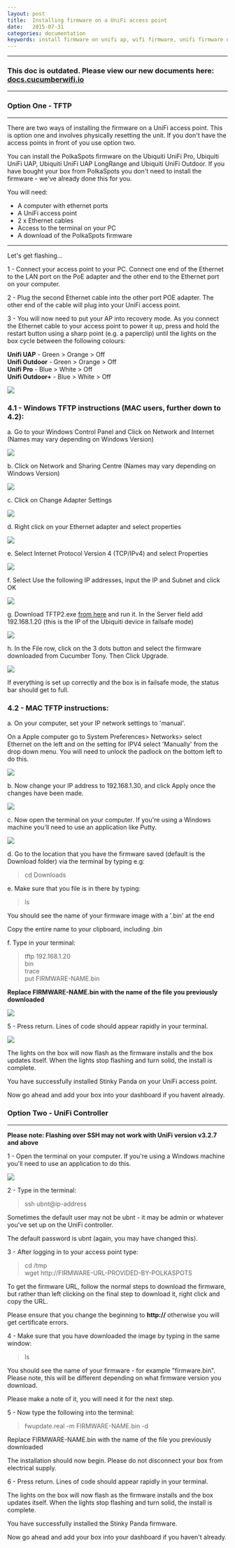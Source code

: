 ```yaml
---
layout: post
title:  Installing firmware on a UniFi access point
date:   2015-07-31
categories: documentation
keywords: install firmware on unifi ap, wifi firmware, unifi firmware update
---
```


<hr>
<h3>This doc is outdated. Please view our new documents here:<br>
<a href="http://docs.cucumberwifi.io/article/86-installing-ubiquiti-unifi-using-windows">docs.cucumberwifi.io</a></h3>
<hr>

<h3>Option One - TFTP</h3>
<hr>

There are two ways of installing the firmware on a UniFi access point. This is option one and involves physically resetting the unit. If you don't have the access points in front of you use option two.

You can install the PolkaSpots firmware on the Ubiquiti UniFi Pro, Ubiquiti UniFi UAP, Ubiquiti UniFi UAP LongRange and Ubiquiti UniFi Outdoor. If you have bought your box from PolkaSpots you don't need to install the firmware - we've already done this for you.

You will need:
<ul>
<li>A computer with ethernet ports</li>
<li>A UniFi access point</li>
<li>2 x Ethernet cables</li>
<li>Access to the terminal on your PC</li>
<li>A download of the PolkaSpots firmware</li>
</ul>

<hr>

Let's get flashing...

1 - Connect your access point to your PC. Connect one end of the Ethernet to the LAN port on the PoE adapter and the other end to the Ethernet port on your computer.

2 - Plug the second Ethernet cable into the other port POE adapter. The other end of the cable will plug into your UniFi access point.

3 - You will now need to put your AP into recovery mode. As you connect the Ethernet cable to your access point to power it up, press and hold the restart button using a sharp point (e.g. a paperclip) until the lights on the box cycle between the following colours:

<b>Unifi UAP</b> - Green > Orange > Off <br>
<b>Unifi Outdoor</b> - Green > Orange > Off <br>
<b>Unifi Pro</b> - Blue > White > Off <br>
<b>Unifi Outdoor+</b> - Blue > White > Off <br>

<div class="mdl-typography--text-center">
<img src="/images/community/tutorials/unifi-flash/box-recover.gif">
</div>

<h3>4.1 - Windows TFTP instructions (MAC users, further down to 4.2):</h3>

a. Go to your Windows Control Panel and Click on Network and Internet (Names may vary depending on Windows Version)

<div class="mdl-typography--text-center">
<img src="/images/community/tutorials/unifi-flash/control-panel.png">
</div>

b. Click on Network and Sharing Centre (Names may vary depending on Windows Version)

<div class="mdl-typography--text-center">
<img src="/images/community/tutorials/unifi-flash/network-sharing.png">
</div>

c. Click on Change Adapter Settings

<div class="mdl-typography--text-center">
<img src="/images/community/tutorials/unifi-flash/adapter-settings.png">
</div>

d. Right click on your Ethernet adapter and select properties

<div class="mdl-typography--text-center">
<img src="/images/community/tutorials/unifi-flash/ethernet-prop.png">
</div>

e. Select Internet Protocol Version 4 (TCP/IPv4) and select Properties

<div class="mdl-typography--text-center">
<img src="/images/community/tutorials/unifi-flash/ip4.png">
</div>

f. Select Use the following IP addresses, input the IP and Subnet and click OK

<div class="mdl-typography--text-center">
<img src="/images/community/tutorials/unifi-flash/ip-range.png">
</div>

g. Download TFTP2.exe <a href="https://s3.amazonaws.com/elevio-article-assets/5538eac84ebbe/553a66479bf5a_tftp2.exe">from here</a> and run it. In the Server field add 192.168.1.20 (this is the IP of the Ubiquiti device in failsafe mode)

<div class="mdl-typography--text-center">
<img src="/images/community/tutorials/unifi-flash/tftp2.png">
</div>

h. In the File row, click on the 3 dots button and select the firmware downloaded from Cucumber Tony. Then Click Upgrade.

<div class="mdl-typography--text-center">
<img src="/images/community/tutorials/unifi-flash/tftp-upgrade.png">
</div>

If everything is set up correctly and the box is in failsafe mode, the status bar should get to full.

<h3>4.2 - MAC TFTP instructions:</h3>

a. On your computer, set your IP network settings to 'manual'.

On a Apple computer go to System Preferences> Networks> select Ethernet on the left and on the setting for IPV4 select 'Manually' from the drop down menu. You will need to unlock the padlock on the bottom left to do this.

<div class="mdl-typography--text-center">
<img src="/images/community/tutorials/unifi-flash/apple-network.png">
</div>

b. Now change your IP address to 192.168.1.30, and click Apply once the changes have been made.

<div class="mdl-typography--text-center">
<img src="/images/community/tutorials/unifi-flash/apple-ip.png">
</div>

c. Now open the terminal on your computer. If you're using a Windows machine you'll need to use an application like Putty.

<div class="mdl-typography--text-center">
<img src="/images/community/tutorials/unifi-flash/apple-terminal.png">
</div>

d. Go to the location that you have the firmware saved (default is the Download folder) via the terminal by typing e.g:

<blockquote>cd Downloads</blockquote>


e. Make sure that you file is in there by typing:

<blockquote>ls</blockquote>

You should see the name of your firmware image with a '.bin' at the end

Copy the entire name to your clipboard, including .bin

f. Type in your terminal:

<blockquote>
tftp 192.168.1.20<br>
bin<br>
trace<br>
put FIRMWARE-NAME.bin
</blockquote>

<b>Replace FIRMWARE-NAME.bin with the name of the file you previously downloaded</b>

<div class="mdl-typography--text-center">
<img src="/images/community/tutorials/unifi-flash/tftp-terminal.png">
</div>

5 - Press return. Lines of code should appear rapidly in your terminal.

<div class="mdl-typography--text-center">
<img src="/images/community/tutorials/unifi-flash/tftp-finish.png">
</div>

The lights on the box will now flash as the firmware installs and the box updates itself. When the lights stop flashing and turn solid, the install is complete.

You have successfully installed Stinky Panda on your UniFi access point.

Now go ahead and add your box into your dashboard if you havent already.


<h3>Option Two - UniFi Controller</h3>
<hr>

<b>Please note: Flashing over SSH may not work with UniFi version v3.2.7 and above</b>

1 - Open the terminal on your computer. If you're using a Windows machine you'll need to use an application to do this.

<div class="mdl-typography--text-center">
<img src="/images/community/tutorials/unifi-flash/apple-terminal.png">
</div>

2 - Type in the terminal:

<blockquote>ssh ubnt@ip-address</blockquote>

Sometimes the default user may not be ubnt - it may be admin or whatever you've set up on the UniFi controller.

The default password is ubnt (again, you may have changed this).

3 - After logging in to your access point type:

<blockquote>
cd /tmp
<br>
wget http://FIRMWARE-URL-PROVIDED-BY-POLKASPOTS
</blockquote>


To get the firmware URL, follow the normal steps to download the firmware, but rather than left clicking on the final step to download it, right click and copy the URL.

Please ensure that you change the beginning to <b>http://</b> otherwise you will get certificate errors.

4 - Make sure that you have downloaded the image by typing in the same window:

<blockquote>ls</blockquote>

You should see the name of your firmware - for example "firmware.bin". Please note, this will be different depending on what firmware version you download.

Please make a note of it, you will need it for the next step.

5 - Now type the following into the terminal:

<blockquote>fwupdate.real -m FIRMWARE-NAME.bin -d</blockquote>

Replace FIRMWARE-NAME.bin with the name of the file you previously downloaded

The installation should now begin. Please do not disconnect your box from electrical supply.

6 - Press return. Lines of code should appear rapidly in your terminal.

The lights on the box will now flash as the firmware installs and the box updates itself. When the lights stop flashing and turn solid, the install is complete.

You have successfully installed the Stinky Panda firmware.

Now go ahead and add your box into your dashboard if you haven't already.
